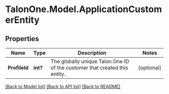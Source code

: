 # TalonOne.Model.ApplicationCustomerEntity
## Properties

Name | Type | Description | Notes
------------ | ------------- | ------------- | -------------
**ProfileId** | **int?** | The globally unique Talon.One ID of the customer that created this entity. | [optional] 

[[Back to Model list]](../README.md#documentation-for-models) [[Back to API list]](../README.md#documentation-for-api-endpoints) [[Back to README]](../README.md)


